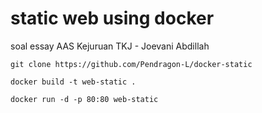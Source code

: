 # static web using docker
soal essay AAS Kejuruan TKJ - Joevani Abdillah

```
git clone https://github.com/Pendragon-L/docker-static

docker build -t web-static .

docker run -d -p 80:80 web-static

